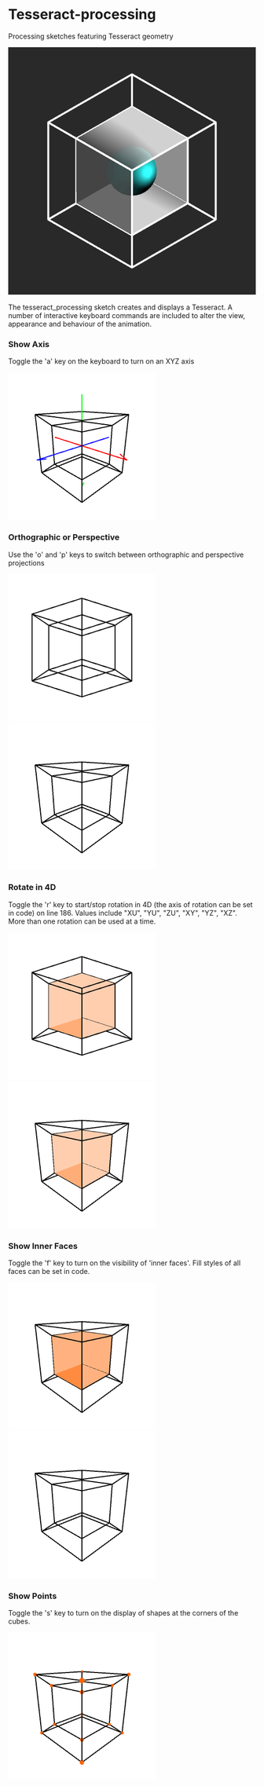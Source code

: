 # Tesseract-processing
Processing sketches featuring Tesseract geometry

![tesseract](https://github.com/AndrewCraigie/Tesseract-processing/blob/master/tesseract_processing/data/tesseract_blue_03.gif)

The tesseract_processing sketch creates and displays a Tesseract. A number of interactive keyboard commands are included to alter the view, appearance and behaviour of the animation.

### Show Axis
Toggle the 'a' key on the keyboard to turn on an XYZ axis

![show_axis](https://github.com/AndrewCraigie/Tesseract-processing/blob/master/tesseract_processing/data/axis.png)

### Orthographic or Perspective
Use the 'o' and 'p' keys to switch between orthographic and perspective projections

![show_ortho](https://github.com/AndrewCraigie/Tesseract-processing/blob/master/tesseract_processing/data/ortho.png) ![show_perspective](https://github.com/AndrewCraigie/Tesseract-processing/blob/master/tesseract_processing/data/persepective.png)

### Rotate in 4D
Toggle the 'r' key to start/stop rotation in 4D (the axis of rotation can be set in code) on line 186.
Values include "XU", "YU", "ZU", "XY", "YZ", "XZ". More than one rotation can be used at a time.

![rotate_ortho](https://github.com/AndrewCraigie/Tesseract-processing/blob/master/tesseract_processing/data/rotateOrtho.gif) ![rotate_perspective](https://github.com/AndrewCraigie/Tesseract-processing/blob/master/tesseract_processing/data/rotatePerspective.gif)

### Show Inner Faces
Toggle the 'f' key to turn on the visibility of 'inner faces'. Fill styles of all faces can be set in code.

![show_inner_faces](https://github.com/AndrewCraigie/Tesseract-processing/blob/master/tesseract_processing/data/showInnerFaces.png) ![show_inner_faces_false](https://github.com/AndrewCraigie/Tesseract-processing/blob/master/tesseract_processing/data/showInnerFacesFalse.png)

### Show Points
Toggle the 's' key to turn on the display of shapes at the corners of the cubes.

![show_points](https://github.com/AndrewCraigie/Tesseract-processing/blob/master/tesseract_processing/data/showPoints.png)


